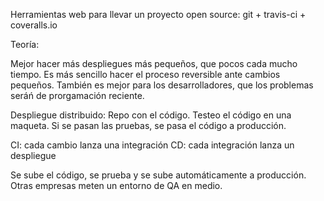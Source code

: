 Herramientas web para llevar un proyecto open source:
git + travis-ci + coveralls.io


Teoría:

Mejor hacer más despliegues más pequeños, que pocos cada mucho tiempo.
Es más sencillo hacer el proceso reversible ante cambios pequeños.
También es mejor para los desarrolladores, que los problemas seráń de prorgamación reciente.


Despliegue distribuido:
Repo con el código.
Testeo el código en una maqueta.
Si se pasan las pruebas, se pasa el código a producción.

CI: cada cambio lanza una integración
CD: cada integración lanza un despliegue

Se sube el código, se prueba y se sube automáticamente a producción.
Otras empresas meten un entorno de QA en medio.
